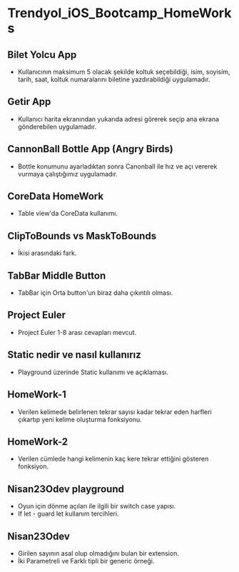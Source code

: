 # Trendyol_iOS_Bootcamp_HomeWorks
## Bilet Yolcu App
- Kullanıcının maksimum 5 olacak şekilde koltuk seçebildiği, isim, soyisim, tarih, saat, koltuk numaralarını biletine yazdırabildiği uygulamadır.

## Getir App
- Kullanıcı harita ekranından yukarıda adresi görerek seçip ana ekrana gönderebilen uygulamadır.

## CannonBall Bottle App (Angry Birds)
- Bottle konumunu ayarladıktan sonra Canonball ile hız ve açı vererek vurmaya çalıştığımız uygulamadır.

## CoreData HomeWork
- Table view'da CoreData kullanımı.

## ClipToBounds vs MaskToBounds
- İkisi arasındaki fark.

## TabBar Middle Button
- TabBar için Orta button'un biraz daha çıkıntılı olması.

## Project Euler
- Project Euler 1-8 arası cevapları mevcut.

## Static nedir ve nasıl kullanırız
- Playground üzerinde Static kullanımı ve açıklaması.

## HomeWork-1
- Verilen kelimede belirlenen tekrar sayısı kadar tekrar eden harfleri çıkartıp yeni kelime oluşturma fonksiyonu.

## HomeWork-2
- Verilen cümlede hangi kelimenin kaç kere tekrar ettiğini gösteren fonksiyon.

## Nisan23Odev playground
- Oyun için dönme açıları ile ilgili bir switch case yapısı. <br/> 
- If let - guard let kullanım tercihleri.

## Nisan23Odev
- Girilen sayının asal olup olmadığını bulan bir extension. <br/>
- İki Parametreli ve Farklı tipli bir generic örneği.
